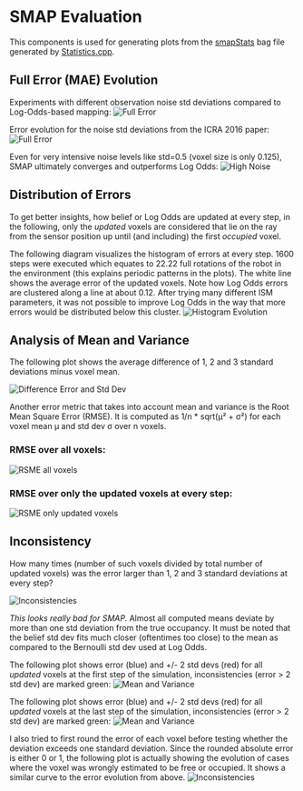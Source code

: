 # SMAP Evaluation

This components is used for generating plots from the [smapStats](./msg/smapStats.msg) bag file
generated by [Statistics.cpp](./src/Statistics.cpp).

## Full Error (MAE) Evolution

Experiments with different observation noise std deviations compared to Log-Odds-based mapping:
![Full Error](./plots/fullerror.png?raw=true)

Error evolution for the noise std deviations from the ICRA 2016 paper:
![Full Error](./plots/fullerror_paper_stds.png?raw=true)

Even for very intensive noise levels like std=0.5 (voxel size is only 0.125),
SMAP ultimately converges and outperforms Log Odds:
![High Noise](./plots/high_noise_convergence_fullerror.png)

## Distribution of Errors

To get better insights, how belief or Log Odds are updated at every step, in the following,
only the *updated* voxels are considered
that lie on the ray from the sensor position up until (and including) the first *occupied* voxel.

The following diagram visualizes the histogram of errors at every step.
1600 steps were executed which equates to 22.22 full rotations of the robot in the environment
(this explains periodic patterns in the plots).
The white line shows the average error of the updated voxels.
Note how Log Odds errors are clustered along a line at about 0.12.
After trying many different ISM parameters, it was not possible to improve Log Odds in the way that more errors
would be distributed below this cluster.
![Histogram Evolution](./plots/error_histogram_evolution.png)

## Analysis of Mean and Variance

The following plot shows the average difference of 1, 2 and 3 standard deviations minus voxel mean.

![Difference Error and Std Dev](./plots/difference_from_error_to_std.png)

Another error metric that takes into account mean and variance is the Root Mean Square Error (RMSE).
It is computed as 1/n * sqrt(μ² + σ²) for each voxel mean μ and std dev σ over n voxels.

### RMSE over all voxels:
![RSME all voxels](./plots/rmse_evolution_over_all_voxels.png)

### RMSE over only the updated voxels at every step:
![RSME only updated voxels](./plots/root_mean_square_error_(rmse)_evolution_over_all_voxels.png
)

## Inconsistency

How many times (number of such voxels divided by total number of updated voxels)
was the error larger than 1, 2 and 3 standard deviations at every step?

![Inconsistencies](./plots/errors_outside_std_interval.png)

_This looks really bad for SMAP._ Almost all computed means deviate by more than one std deviation from the true occupancy.
It must be noted that the belief std dev fits much closer (oftentimes too close) to the mean as compared to the Bernoulli std dev used at Log Odds.

The following plot shows error (blue) and +/- 2 std devs (red) for all _updated_ voxels at the first step of the simulation, inconsistencies (error > 2 std dev) are marked green:
![Mean and Variance](./plots/inconsistencies_at_first_step.png)

The following plot shows error (blue) and +/- 2 std devs (red) for all _updated_ voxels at the last step of the simulation, inconsistencies (error > 2 std dev) are marked green:
![Mean and Variance](./plots/inconsistencies_at_last_step.png)

I also tried to first round the error of each voxel before testing whether the deviation exceeds one standard deviation.
Since the rounded absolute error is either 0 or 1, the following plot is actually showing the evolution of cases where
the voxel was wrongly estimated to be free or occupied. It shows a similar curve to the error evolution from above.
![Inconsistencies](./plots/rounded_errors_outside_std_interval.png)
